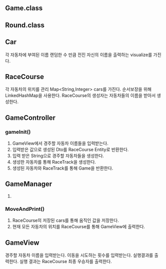 ## Game.class

## Round.class

## Car
각 자동차에 부여된 이름
랜덤한 수 만큼 전진
자신의 이름을 출력하는 visualize를 가진다.

## RaceCourse
각 자동차의 위치를 관리
Map<String,Integer> cars를 가진다.
순서보장을 위해 LinkedHashMap을 사용한다.
RaceCourse의 생성자는 자동차들의 이름을 받아서 생성한다.

## GameController
### gameInit()
1. GameView에서 경주할 자동차 이름들을 입력받는다.
2. 입력받은 값으로 생성된 Dto를 RaceCourse Entity로 반환한다.
2. 입력 받은 String으로 경주할 자동차들을 생성한다.
3. 생성한 자동차를 통해 RaceTrack을 생성한다.
4. 생성된 자동차와 RaceTrack를 통해 Game을 반환한다.


## GameManager
1.

### MoveAndPrint()
1. RaceCourse의 저장된 cars를 통해 움직인 값을 저장한다.
2. 현재 모든 자동차의 위치를 RaceCourse를 통해 GameView에 출력한다.


## GameView
경주할 자동차 이름을 입력받는다.
이동을 시도하는 횟수를 입력받는다.
실행결과를 출력한다. 실행 결과는 RaceCourse
최종 우승자를 출력한다.

